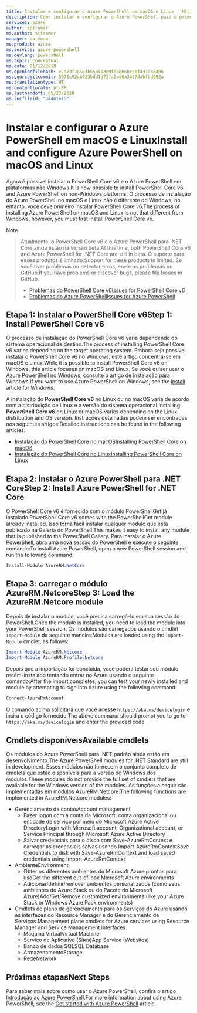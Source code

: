 ```yaml
---
title: Instalar e configurar o Azure PowerShell em macOS e Linux | Microsoft Docs
description: Como instalar e configurar o Azure PowerShell para o primeiro uso em macOS e Linux.
services: azure
author: sptramer
ms.author: sttramer
manager: carmonm
ms.product: azure
ms.service: azure-powershell
ms.devlang: powershell
ms.topic: conceptual
ms.date: 01/12/2018
ms.openlocfilehash: e2d73f78563b550403e9fd8b66beeef431a384b6
ms.sourcegitcommit: 5971c92cb023bdd1d71fa2ad0a3b378abfbd092a
ms.translationtype: HT
ms.contentlocale: pt-BR
ms.lasthandoff: 05/23/2018
ms.locfileid: "34461615"
---
```

# <a name="install-and-configure-azure-powershell-on-macos-and-linux"></a><span data-ttu-id="b1e9b-103">Instalar e configurar o Azure PowerShell em macOS e Linux</span><span class="sxs-lookup"><span data-stu-id="b1e9b-103">Install and configure Azure PowerShell on macOS and Linux</span></span>

<span data-ttu-id="b1e9b-104">Agora é possível instalar o PowerShell Core v6 e o Azure PowerShell em plataformas não Windows.</span><span class="sxs-lookup"><span data-stu-id="b1e9b-104">It is now possible to install PowerShell Core v6 and Azure PowerShell on non-Windows platforms.</span></span>
<span data-ttu-id="b1e9b-105">O processo de instalação do Azure PowerShell no macOS e Linux não é diferente do Windows, no entanto, você deve primeiro instalar PowerShell Core v6.</span><span class="sxs-lookup"><span data-stu-id="b1e9b-105">The process of installing Azure PowerShell on macOS and Linux is not that different from Windows, however, you must first install PowerShell Core v6.</span></span>

> [!NOTE]

> <span data-ttu-id="b1e9b-106">Atualmente, o PowerShell Core v6 e o Azure PowerShell para .NET Core ainda estão na versão beta.</span><span class="sxs-lookup"><span data-stu-id="b1e9b-106">At this time, both PowerShell Core v6 and Azure PowerShell for .NET Core are still in beta.</span></span>
> <span data-ttu-id="b1e9b-107">O suporte para esses produtos é limitado.</span><span class="sxs-lookup"><span data-stu-id="b1e9b-107">Support for these products is limited.</span></span> <span data-ttu-id="b1e9b-108">Se você tiver problemas ou detectar erros, envie os problemas no GitHub.</span><span class="sxs-lookup"><span data-stu-id="b1e9b-108">If you have problems or discover bugs, please file Issues in GitHub.</span></span>
>
> * [<span data-ttu-id="b1e9b-109">Problemas do PowerShell Core v6</span><span class="sxs-lookup"><span data-stu-id="b1e9b-109">Issues for PowerShell Core v6</span></span>](https://github.com/PowerShell/PowerShell/issues)
> * [<span data-ttu-id="b1e9b-110">Problemas do Azure PowerShell</span><span class="sxs-lookup"><span data-stu-id="b1e9b-110">Issues for Azure PowerShell</span></span>](https://github.com/azure/azure-docs-powershell/issues)

## <a name="step-1-install-powershell-core-v6"></a><span data-ttu-id="b1e9b-111">Etapa 1: Instalar o PowerShell Core v6</span><span class="sxs-lookup"><span data-stu-id="b1e9b-111">Step 1: Install PowerShell Core v6</span></span>

<span data-ttu-id="b1e9b-112">O processo de instalação do PowerShell Core v6 varia dependendo do sistema operacional de destino.</span><span class="sxs-lookup"><span data-stu-id="b1e9b-112">The process of installing PowerShell Core v6 varies depending on the target operating system.</span></span>
<span data-ttu-id="b1e9b-113">Embora seja possível instalar o PowerShell Core v6 no Windows, este artigo concentra-se em macOS e Linux.</span><span class="sxs-lookup"><span data-stu-id="b1e9b-113">While it is possible to install PowerShell Core v6 on Windows, this article focuses on macOS and Linux.</span></span> <span data-ttu-id="b1e9b-114">Se você quiser usar o Azure PowerShell no Windows, consulte o artigo de [instalação](./install-azurerm-ps.md) para Windows.</span><span class="sxs-lookup"><span data-stu-id="b1e9b-114">If you want to use Azure PowerShell on Windows, see the [install](./install-azurerm-ps.md) article for Windows.</span></span>

<span data-ttu-id="b1e9b-115">A instalação do **PowerShell Core v6** no Linux ou no macOS varia de acordo com a distribuição de Linux e a versão do sistema operacional.</span><span class="sxs-lookup"><span data-stu-id="b1e9b-115">Installing **PowerShell Core v6** on Linux or macOS varies depending on the Linux distribution and OS version.</span></span>
<span data-ttu-id="b1e9b-116">Instruções detalhadas podem ser encontradas nos seguintes artigos:</span><span class="sxs-lookup"><span data-stu-id="b1e9b-116">Detailed instructions can be found in the following articles:</span></span>

- [<span data-ttu-id="b1e9b-117">Instalação do PowerShell Core no macOS</span><span class="sxs-lookup"><span data-stu-id="b1e9b-117">Installing PowerShell Core on macOS</span></span>](/powershell/scripting/setup/installing-powershell-core-on-macos)
- [<span data-ttu-id="b1e9b-118">Instalação do PowerShell Core no Linux</span><span class="sxs-lookup"><span data-stu-id="b1e9b-118">Installing PowerShell Core on Linux</span></span>](/powershell/scripting/setup/installing-powershell-core-on-linux)

## <a name="step-2-install-azure-powershell-for-net-core"></a><span data-ttu-id="b1e9b-119">Etapa 2: instalar o Azure PowerShell para .NET Core</span><span class="sxs-lookup"><span data-stu-id="b1e9b-119">Step 2: Install Azure PowerShell for .NET Core</span></span>

<span data-ttu-id="b1e9b-120">O PowerShell Core v6 é fornecido com o módulo PowerShellGet já instalado.</span><span class="sxs-lookup"><span data-stu-id="b1e9b-120">PowerShell Core v6 comes with the PowerShellGet module already installed.</span></span> <span data-ttu-id="b1e9b-121">Isso torna fácil instalar qualquer módulo que está publicado na Galeria do PowerShell.</span><span class="sxs-lookup"><span data-stu-id="b1e9b-121">This makes it easy to install any module that is published to the PowerShell Gallery.</span></span> <span data-ttu-id="b1e9b-122">Para instalar o Azure PowerShell, abra uma nova sessão do PowerShell e execute o seguinte comando:</span><span class="sxs-lookup"><span data-stu-id="b1e9b-122">To install Azure PowerShell, open a new PowerShell session and run the following command:</span></span>

```powershell
Install-Module AzureRM.NetCore
```

## <a name="step-3-load-the-azurermnetcore-module"></a><span data-ttu-id="b1e9b-123">Etapa 3: carregar o módulo AzureRM.Netcore</span><span class="sxs-lookup"><span data-stu-id="b1e9b-123">Step 3: Load the AzureRM.Netcore module</span></span>

<span data-ttu-id="b1e9b-124">Depois de instalar o módulo, você precisa carregá-lo em sua sessão do PowerShell.</span><span class="sxs-lookup"><span data-stu-id="b1e9b-124">Once the module is installed, you need to load the module into your PowerShell session.</span></span> <span data-ttu-id="b1e9b-125">Os módulos são carregados usando o cmdlet `Import-Module` da seguinte maneira:</span><span class="sxs-lookup"><span data-stu-id="b1e9b-125">Modules are loaded using the `Import-Module` cmdlet, as follows:</span></span>

```powershell
Import-Module AzureRM.Netcore
Import-Module AzureRM.Profile.Netcore
```

<span data-ttu-id="b1e9b-126">Depois que a importação for concluída, você poderá testar seu módulo recém-instalado tentando entrar no Azure usando o seguinte comando:</span><span class="sxs-lookup"><span data-stu-id="b1e9b-126">After the import completes, you can test your newly installed and module by attempting to sign into Azure using the following command:</span></span>

```powershell
Connect-AzureRmAccount
```

<span data-ttu-id="b1e9b-127">O comando acima solicitará que você acesse `https://aka.ms/devicelogin` e insira o código fornecido.</span><span class="sxs-lookup"><span data-stu-id="b1e9b-127">The above command should prompt you to go to `https://aka.ms/devicelogin` and enter the provided code.</span></span>

## <a name="available-cmdlets"></a><span data-ttu-id="b1e9b-128">Cmdlets disponíveis</span><span class="sxs-lookup"><span data-stu-id="b1e9b-128">Available cmdlets</span></span>

<span data-ttu-id="b1e9b-129">Os módulos do Azure PowerShell para .NET padrão ainda estão em desenvolvimento.</span><span class="sxs-lookup"><span data-stu-id="b1e9b-129">The Azure PowerShell modules for .NET Standard are still in development.</span></span> <span data-ttu-id="b1e9b-130">Esses módulos não fornecem o conjunto completo de cmdlets que estão disponíveis para a versão do Windows dos módulos.</span><span class="sxs-lookup"><span data-stu-id="b1e9b-130">These modules do not provide the full set of cmdlets that are available for the Windows version of the modules.</span></span> <span data-ttu-id="b1e9b-131">As funções a seguir são implementadas em módulos AzureRM.Netcore:</span><span class="sxs-lookup"><span data-stu-id="b1e9b-131">The following functions are implemented in AzureRM.Netcore modules:</span></span>

* <span data-ttu-id="b1e9b-132">Gerenciamento de contas</span><span class="sxs-lookup"><span data-stu-id="b1e9b-132">Account management</span></span>
  - <span data-ttu-id="b1e9b-133">Fazer logon com a conta da Microsoft, conta organizacional ou entidade de serviço por meio do Microsoft Azure Active Directory</span><span class="sxs-lookup"><span data-stu-id="b1e9b-133">Login with Microsoft account, Organizational account, or Service Principal through Microsoft Azure Active Directory</span></span>
  - <span data-ttu-id="b1e9b-134">Salvar credenciais para o disco com Save-AzureRmContext e carregar as credenciais salvas usando Import-AzureRmContext</span><span class="sxs-lookup"><span data-stu-id="b1e9b-134">Save Credentials to disk with Save-AzureRmContext and load saved credentials using Import-AzureRmContext</span></span>
* <span data-ttu-id="b1e9b-135">Ambiente</span><span class="sxs-lookup"><span data-stu-id="b1e9b-135">Environment</span></span>
  - <span data-ttu-id="b1e9b-136">Obter os diferentes ambientes do Microsoft Azure prontos para uso</span><span class="sxs-lookup"><span data-stu-id="b1e9b-136">Get the different out-of-box Microsoft Azure environments</span></span>
  - <span data-ttu-id="b1e9b-137">Adicionar/definir/remover ambientes personalizados (como seus ambientes do Azure Stack ou do Pacote do Microsoft Azure)</span><span class="sxs-lookup"><span data-stu-id="b1e9b-137">Add/Set/Remove customized environments (like your Azure Stack or Windows Azure Pack environments)</span></span>
* <span data-ttu-id="b1e9b-138">Cmdlets de plano de gerenciamento para os Serviços do Azure usando as interfaces do Resource Manager e do Gerenciamento de Serviços.</span><span class="sxs-lookup"><span data-stu-id="b1e9b-138">Management plane cmdlets for Azure services using Resource Manager and Service Management interfaces.</span></span>
  - <span data-ttu-id="b1e9b-139">Máquina Virtual</span><span class="sxs-lookup"><span data-stu-id="b1e9b-139">Virtual Machine</span></span>
  - <span data-ttu-id="b1e9b-140">Serviço de Aplicativo (Sites)</span><span class="sxs-lookup"><span data-stu-id="b1e9b-140">App Service (Websites)</span></span>
  - <span data-ttu-id="b1e9b-141">Banco de dados SQL</span><span class="sxs-lookup"><span data-stu-id="b1e9b-141">SQL Database</span></span>
  - <span data-ttu-id="b1e9b-142">Armazenamento</span><span class="sxs-lookup"><span data-stu-id="b1e9b-142">Storage</span></span>
  - <span data-ttu-id="b1e9b-143">Rede</span><span class="sxs-lookup"><span data-stu-id="b1e9b-143">Network</span></span>

## <a name="next-steps"></a><span data-ttu-id="b1e9b-144">Próximas etapas</span><span class="sxs-lookup"><span data-stu-id="b1e9b-144">Next Steps</span></span>

<span data-ttu-id="b1e9b-145">Para saber mais sobre como usar o Azure PowerShell, confira o artigo [Introdução ao Azure PowerShell](get-started-azureps.md).</span><span class="sxs-lookup"><span data-stu-id="b1e9b-145">For more information about using Azure PowerShell, see the [Get started with Azure PowerShell](get-started-azureps.md) article.</span></span>
